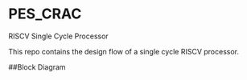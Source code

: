 # PES_CRAC
RISCV Single Cycle Processor

This repo contains the design flow of a single cycle RISCV processor.
 
##Block Diagram


